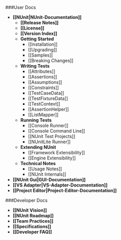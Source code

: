 ###User Docs

* **[[NUnit|NUnit-Documentation]]**
  * **[[Release Notes]]**<br/>
  * **[[License]]**<br/>
  * **[[Version Index]]**<br/>
  * **Getting Started**
    * [[Installation]]
    * [[Upgrading]]
    * [[Samples]]
    * [[Breaking Changes]]
  * **Writing Tests**
    * [[Attributes]]
    * [[Assertions]]
    * [[Assumptions]]
    * [[Constraints]]
    * [[TestCaseData]]
    * [[TestFixtureData]]
    * [[TestContext]]
    * [[AssertionHelper]]
    * [[ListMapper]]
  * **Running Tests**
    * [[Console Runner]]
    * [[Console Command Line]]
    * [[NUnit Test Projects]]
    * [[NUnitLite Runner]]
  * **Extending NUnit**
    * [[Framework Extensibility]]
    * [[Engine Extensibility]]
  * **Technical Notes**
    * [[Usage Notes]]
    * [[NUnit Internals]]
* **[[NUnit Gui|GUI-Documentation]]**
* **[[VS Adapter|VS-Adapter-Documentation]]**
* **[[Project Editor|Project-Editor-Documentation]]**

###Developer Docs

 * **[[NUnit Vision]]**
 * **[[NUnit Roadmap]]**
 * **[[Team Practices]]**
 * **[[Specifications]]**
 * **[[Developer FAQ]]**
 
